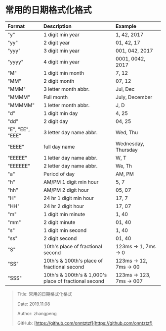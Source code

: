 # 常用的日期格式化格式

| Format           | Description                                           | Example                        |
| :--------------- | :---------------------------------------------------- | :----------------------------- |
| "y"              | 1 digit min year                                      | 1, 42, 2017                    |
| "yy"             | 2 digit year                                          | 01, 42, 17                     |
| "yyy"            | 3 digit min year                                      | 001, 042, 2017                 |
| "yyyy"           | 4 digit min year                                      | 0001, 0042, 2017               |
| "M"              | 1 digit min month                                     | 7, 12                          |
| "MM"             | 2 digit month                                         | 07, 12                         |
| "MMM"            | 3 letter month abbr.                                  | Jul, Dec                       |
| "MMMM"           | Full month                                            | July, December                 |
| "MMMMM"          | 1 letter month abbr.                                  | J, D                           |
| "d"              | 1 digit min day                                       | 4, 25                          |
| "dd"             | 2 digit day                                           | 04, 25                         |
| "E", "EE", "EEE" | 3 letter day name abbr.                               | Wed, Thu                       |
| "EEEE"           | full day name                                         | Wednesday, Thursday            |
| "EEEEE"          | 1 letter day name abbr.                               | W, T                           |
| "EEEEEE"         | 2 letter day name abbr.                               | We, Th                         |
| "a"              | Period of day                                         | AM, PM                         |
| "h"              | AM/PM 1 digit min hour                                | 5, 7                           |
| "hh"             | AM/PM 2 digit hour                                    | 05, 07                         |
| "H"              | 24 hr 1 digit min hour                                | 17, 7                          |
| "HH"             | 24 hr 2 digit hour                                    | 17, 07                         |
| "m"              | 1 digit min minute                                    | 1, 40                          |
| "mm"             | 2 digit minute                                        | 01, 40                         |
| "s"              | 1 digit min second                                    | 1, 40                          |
| "ss"             | 2 digit second                                        | 01, 40                         |
| "S"              | 10th's place of fractional second                     | 123ms -&gt; 1, 7ms -&gt; 0     |
| "SS"             | 10th's & 100th's place of fractional second           | 123ms -&gt; 12, 7ms -&gt; 00   |
| "SSS"            | 10th's & 100th's & 1,000's place of fractional second | 123ms -&gt; 123, 7ms -&gt; 007 |

> Title: 常用的日期格式化格式
>
> Date: 2019.11.08
>
> Author: zhangpeng
>
> GitHub: [https://github.com/onntztzf](https://github.com/onntztzf)
